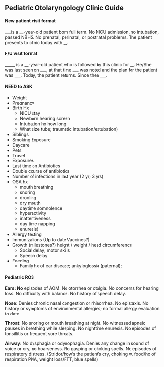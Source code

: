 ## Pediatric Otolaryngology Clinic Guide

#### New patient visit format

___is a __-year-old patient born full term. No NICU admission, no intubation, passed NBHS. No prenatal, perinatal, or postnatal problems. The patient presents to clinic today with __.

#### F/U visit format

_____ is a __-year-old patient who is followed by this clinic for __. He/She was last seen on ___, at that time ___ was noted and the plan for the patient was ___. Today, the patient returns. Since then ___.

#### 

#### NEED to ASK

* Weight
* Pregnancy
* Birth Hx
  * NICU stay
  * Newborn hearing screen
  * Intubation hx how long
  * What size tube; traumatic intubation/extubation)
* Siblings
* Smoking Exposure
* Daycare
* Pets
* Travel
* Exposures
* Last time on Antibiotics
* Double course of antibiotics
* Number of infections in last year (2 yr; 3 yrs)
* OSA hx
  * mouth breathing
  * snoring
  * drooling
  * dry mouth
  * daytime somnolence
  * hyperactivity
  * inattentiveness
  * day time napping
  * enuresis)
* Allergy testing
* Immunizations (Up to date Vaccines?)
* Growth (milestones?) height / weight / head circumference
  * Social delay; motor skills
  * Speech delay
* Feeding
  * Family hx of ear disease; ankyloglossia (paternal);

#### Pediatric ROS

**Ears: No** episodes of AOM. No otorrhea or otalgia. No concerns for hearing loss. No difficulty with balance. No history of speech delay.

**Nose**: Denies chronic nasal congestion or rhinorrhea. No epistaxis. No history or symptoms of environmental allergies; no formal allergy evaluation to date.

**Throat**: No snoring or mouth breathing at night. No witnessed apneic pauses in breathing while sleeping. No nighttime enuresis. No episodes of tonsillitis or frequent sore throats.

**Airway**: No dysphagia or odynophagia. Denies any change in sound of voice or cry, no hoarseness. No gasping or choking spells. No episodes of respiratory distress. (Stridor/how’s the patient’s cry, choking w. food/hx of respiration PNA, weight loss/FTT, blue spells)